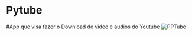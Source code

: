 # Pytube
#App que visa fazer o Download de video e audios do Youtube
![PPTube](https://user-images.githubusercontent.com/42377719/107997407-73606300-6fc1-11eb-9a00-5e6f9254fe82.jpeg)
